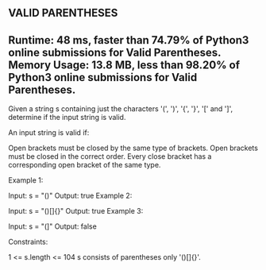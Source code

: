 VALID PARENTHESES
-----------------------------------------------------------------------------------------
Runtime: 48 ms, faster than 74.79% of Python3 online submissions for Valid Parentheses.
Memory Usage: 13.8 MB, less than 98.20% of Python3 online submissions for Valid Parentheses.
-----------------------------------------------------------------------------------------
Given a string s containing just the characters '(', ')', '{', '}', '[' and ']', determine if the input string is valid.

An input string is valid if:

Open brackets must be closed by the same type of brackets.
Open brackets must be closed in the correct order.
Every close bracket has a corresponding open bracket of the same type.
 

Example 1:

Input: s = "()"
Output: true
Example 2:

Input: s = "()[]{}"
Output: true
Example 3:

Input: s = "(]"
Output: false
 

Constraints:

1 <= s.length <= 104
s consists of parentheses only '()[]{}'.